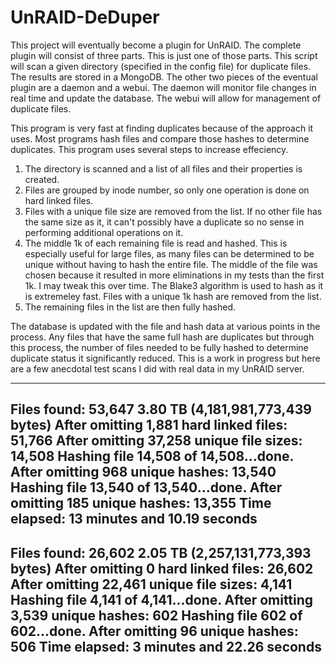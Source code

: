 # UnRAID-DeDuper
This project will eventually become a plugin for UnRAID. The complete plugin will consist of three parts. This is just one of those parts. This script will scan a given directory (specified in the config file) for duplicate files. The results are stored in a MongoDB. The other two pieces of the eventual plugin are a daemon and a webui. The daemon will monitor file changes in real time and update the database. The webui will allow for management of duplicate files.

This program is very fast at finding duplicates because of the approach it uses. Most programs hash files and compare those hashes to determine duplicates. This program uses several steps to increase effeciency.

1. The directory is scanned and a list of all files and their properties is created.
2. Files are grouped by inode number, so only one operation is done on hard linked files.
3. Files with a unique file size are removed from the list. If no other file has the same size as it, it can't possibly have a duplicate so no sense in performing additional operations on it.
4. The middle 1k of each remaining file is read and hashed. This is especially useful for large files, as many files can be determined to be unique without having to hash the entire file. The middle of the file was chosen because it resulted in more eliminations in my tests than the first 1k. I may tweak this over time. The Blake3 algorithm is used to hash as it is extremeley fast. Files with a unique 1k hash are removed from the list.
5. The remaining files in the list are then fully hashed.

The database is updated with the file and hash data at various points in the process. Any files that have the same full hash are duplicates but through this process, the number of files needed to be fully hashed to determine duplicate status it significantly reduced. This is a work in progress but here are a few anecdotal test scans I did with real data in my UnRAID server.

---------------------------------------------------
Files found: 53,647
3.80 TB (4,181,981,773,439 bytes)
After omitting 1,881 hard linked files: 51,766
After omitting 37,258 unique file sizes: 14,508
     Hashing file 14,508 of 14,508...done.
After omitting 968 unique hashes: 13,540
     Hashing file 13,540 of 13,540...done.
After omitting 185 unique hashes: 13,355
Time elapsed: 13 minutes and 10.19 seconds
---------------------------------------------------
Files found: 26,602
2.05 TB (2,257,131,773,393 bytes)
After omitting 0 hard linked files: 26,602
After omitting 22,461 unique file sizes: 4,141
     Hashing file 4,141 of 4,141...done.
After omitting 3,539 unique hashes: 602
     Hashing file 602 of 602...done.
After omitting 96 unique hashes: 506
Time elapsed: 3 minutes and 22.26 seconds
---------------------------------------------------

